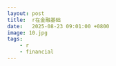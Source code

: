 ```yaml
---
layout: post
title:  r在金融基础
date:   2025-08-23 09:01:00 +0800
image: 10.jpg
tags: 
    - r
    - financial
---
```


